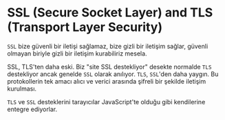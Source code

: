 # SSL (Secure Socket Layer) and TLS (Transport Layer Security)

`SSL` bize güvenli bir iletişi sağlamaz, bize gizli bir iletişim sağlar, güvenli olmayan biriyle gizli bir iletişim kurabiliriz mesela.

SSL, TLS'ten daha eski. Biz "site SSL destekliyor" desekte normalde `TLS` destekliyor ancak genelde `SSL` olarak anılıyor. `TLS`, `SSL`'den daha yaygın. Bu protokollerin tek amacı alıcı ve verici arasında şifreli bir şekilde iletişim kurulması.

`TLS` ve `SSL` desteklerini tarayıcılar JavaScript'te olduğu gibi kendilerine entegre ediyorlar.
